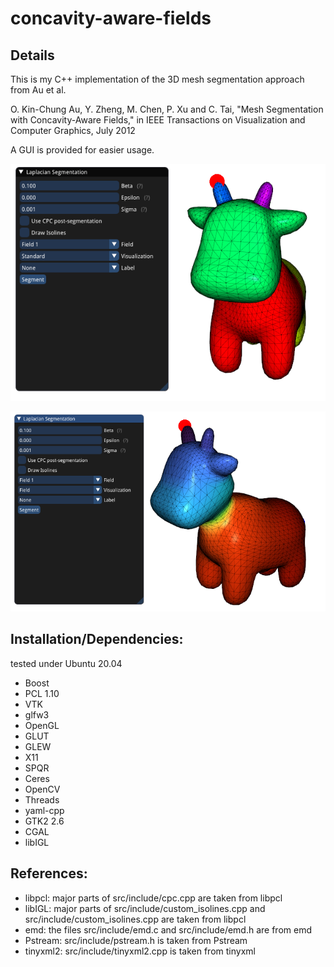 # concavity-aware-fields
## Details
This is my C++ implementation of the 3D mesh segmentation approach from Au et al.

O. Kin-Chung Au, Y. Zheng, M. Chen, P. Xu and C. Tai, "Mesh Segmentation with Concavity-Aware Fields," in IEEE Transactions on Visualization and Computer Graphics, July 2012

A GUI is provided for easier usage.

![image](data/teaser01.png)

![image](data/teaser02.png)

## Installation/Dependencies:
tested under Ubuntu 20.04
* Boost
* PCL 1.10
* VTK
* glfw3
* OpenGL
* GLUT
* GLEW
* X11
* SPQR
* Ceres
* OpenCV
* Threads
* yaml-cpp
* GTK2 2.6
* CGAL
* libIGL

## References:
* libpcl: major parts of src/include/cpc.cpp are taken from libpcl
* libIGL: major parts of src/include/custom_isolines.cpp and src/include/custom_isolines.cpp are taken from libpcl
* emd: the files src/include/emd.c and src/include/emd.h are from emd
* Pstream: src/include/pstream.h is taken from Pstream
* tinyxml2: src/include/tinyxml2.cpp is taken from tinyxml

